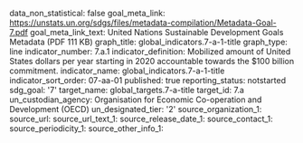 data_non_statistical: false
goal_meta_link: https://unstats.un.org/sdgs/files/metadata-compilation/Metadata-Goal-7.pdf
goal_meta_link_text: United Nations Sustainable Development Goals Metadata (PDF 111
  KB)
graph_title: global_indicators.7-a-1-title
graph_type: line
indicator_number: 7.a.1
indicator_definition: Mobilized amount of United States dollars per year starting
  in 2020 accountable towards the $100 billion commitment.
indicator_name: global_indicators.7-a-1-title
indicator_sort_order: 07-aa-01
published: true
reporting_status: notstarted
sdg_goal: '7'
target_name: global_targets.7-a-title
target_id: 7.a
un_custodian_agency: Organisation for Economic Co-operation and Development (OECD)
un_designated_tier: '2'
source_organization_1: 
source_url: 
source_url_text_1: 
source_release_date_1: 
source_contact_1: 
source_periodicity_1: 
source_other_info_1: 
